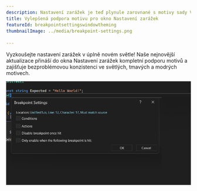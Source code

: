 ```yaml
---
description: Nastavení zarážek je teď plynule zarovnané s motivy sady Visual Studio!
title: Vylepšená podpora motivu pro okno Nastavení zarážek
featureId: breakpointsettingswindowtheming
thumbnailImage: ../media/breakpoint-settings.png

---
```


Vyzkoušejte nastavení zarážek v úplně novém světle! Naše nejnovější aktualizace přináší do okna Nastavení zarážek kompletní podporu motivů a zajišťuje bezproblémovou konzistenci ve světlých, tmavých a modrých motivech.

![Motivy nastavení zarážek](../media/breakpoint-settings.png "Motivy nastavení zarážek")

